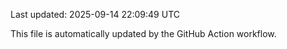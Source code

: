 Last updated: 2025-09-14 22:09:49 UTC

This file is automatically updated by the GitHub Action workflow.

